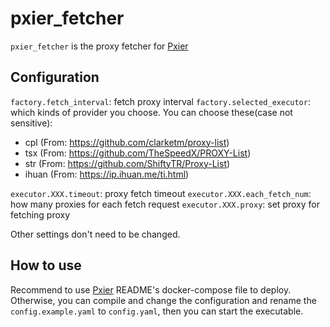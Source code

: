 # pxier_fetcher
`pxier_fetcher` is the proxy fetcher for [Pxier](https://github.com/JobberRT/pxier)

## Configuration
`factory.fetch_interval`: fetch proxy interval
`factory.selected_executor`: which kinds of provider you choose. You can choose these(case not sensitive):
- cpl (From: https://github.com/clarketm/proxy-list)
- tsx (From: https://github.com/TheSpeedX/PROXY-List)
- str (From: https://github.com/ShiftyTR/Proxy-List)
- ihuan (From: https://ip.ihuan.me/ti.html)

`executor.XXX.timeout`: proxy fetch timeout
`executor.XXX.each_fetch_num`: how many proxies for each fetch request
`executor.XXX.proxy`: set proxy for fetching proxy

Other settings don't need to be changed.

## How to use
Recommend to use [Pxier](https://github.com/JobberRT/pxier) README's docker-compose file to deploy. Otherwise, you can compile and change the configuration and rename the `config.example.yaml` to `config.yaml`, then you can start the executable.